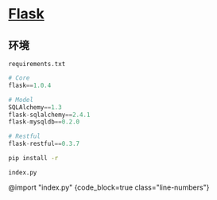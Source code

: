 <link rel="stylesheet" href="https://zhmhbest.gitee.io/hellomathematics/style/index.css">
<script src="https://zhmhbest.gitee.io/hellomathematics/style/index.js"></script>

# [Flask](../index.html)

## 环境

`requirements.txt`

```py
# Core
flask==1.0.4

# Model
SQLAlchemy==1.3
flask-sqlalchemy==2.4.1
flask-mysqldb==0.2.0

# Restful
flask-restful==0.3.7
```

```bash
pip install -r
```

`index.py`

@import "index.py" {code_block=true class="line-numbers"}
